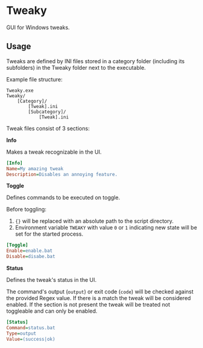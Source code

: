 # Tweaky
GUI for Windows tweaks.

## Usage

Tweaks are defined by INI files stored in a category folder (including its subfolders) in the Tweaky folder next to the executable.

Example file structure:

```
Tweaky.exe
Tweaky/
    [Category]/
        [Tweak].ini
        [Subcategory]/
            [Tweak].ini
```

Tweak files consist of 3 sections:

**Info**

Makes a tweak recognizable in the UI.

```ini
[Info]
Name=My amazing tweak
Description=Disables an annoying feature.
```

**Toggle**

Defines commands to be executed on toggle.

Before toggling:
1. `{}` will be replaced with an absolute path to the script directory.
2. Environment variable `TWEAKY` with value `0` or `1` indicating new state will be set for the started process.

```ini
[Toggle]
Enable=enable.bat
Disable=disabe.bat
```

**Status**

Defines the tweak's status in the UI.

The command's output (`output`) or exit code (`code`) will be checked against the provided Regex value. If there is a match the tweak will be considered enabled. If the section is not present the tweak will be treated not toggleable and can only be enabled.

```ini
[Status]
Command=status.bat
Type=output
Value=(success|ok)
```
